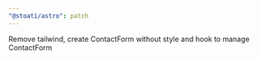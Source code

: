 ```yaml
---
"@stoati/astro": patch
---
```


Remove tailwind, create ContactForm without style and hook to manage ContactForm

